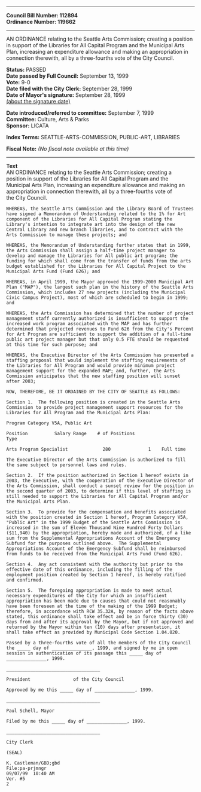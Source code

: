 * * * * *  
  
**Council Bill Number: [](#h0)[](#h2)112894**   
**Ordinance Number: 119662**  
  
* * * * *  
  
AN ORDINANCE relating to the Seattle Arts Commission; creating a position in support of the Libraries for All Capital Program and the Municipal Arts Plan, increasing an expenditure allowance and making an appropriation in connection therewith, all by a three-fourths vote of the City Council.  
  
**Status:** PASSED   
**Date passed by Full Council:** September 13, 1999   
**Vote:** 9-0   
**Date filed with the City Clerk:** September 28, 1999   
**Date of Mayor's signature:** September 28, 1999   
[(about the signature date)](/~public/approvaldate.htm)   
  
  
**Date introduced/referred to committee:** September 7, 1999   
**Committee:** Culture, Arts & Parks   
**Sponsor:** LICATA   
  
**Index Terms:** SEATTLE-ARTS-COMMISSION, PUBLIC-ART, LIBRARIES  
  
**Fiscal Note:** *(No fiscal note available at this time)*  
  
* * * * *  
  
**Text**  
    AN ORDINANCE relating to the Seattle Arts Commission; creating a  
    position in support of the Libraries for All Capital Program and the  
    Municipal Arts Plan, increasing an expenditure allowance and making an  
    appropriation in connection therewith, all by a three-fourths vote of  
    the City Council.  
  
    WHEREAS, the Seattle Arts Commission and the Library Board of Trustees  
    have signed a Memorandum of Understanding related to the 1% for Art  
    component of the Libraries for All Capital Program stating the  
    Library's intention to integrate art into the design of the new  
    Central Library and new branch libraries, and to contract with the  
    Arts Commission to manage these projects; and  
  
    WHEREAS, the Memorandum of Understanding further states that in 1999,  
    the Arts Commission shall assign a half-time project manager to  
    develop and manage the Libraries for All public art program; the  
    funding for which shall come from the transfer of funds from the arts  
    budget established for the Libraries for All Capital Project to the  
    Municipal Arts Fund (Fund 626); and  
  
    WHEREAS, in April 1999, the Mayor approved the 1999-2000 Municipal Art  
    Plan ("MAP"), the largest such plan in the history of the Seattle Arts  
    Commission, which includes 27 new projects (including the Municipal  
    Civic Campus Project), most of which are scheduled to begin in 1999;  
    and  
  
    WHEREAS, the Arts Commission has determined that the number of project  
    management staff currently authorized is insufficient to support the  
    increased work program associated with the MAP and has further  
    determined that projected revenues to Fund 626 from the City's Percent  
    for Art Program are sufficient to support the addition of a full-time  
    public art project manager but that only 0.5 FTE should be requested  
    at this time for such purpose; and  
  
    WHEREAS, the Executive Director of the Arts Commission has presented a  
    staffing proposal that would implement the staffing requirements of  
    the Libraries for All Program and would provide minimum project  
    management support for the expanded MAP; and, further, the Arts  
    Commission anticipates that the new staffing position will sunset  
    after 2003;  
  
    NOW, THEREFORE, BE IT ORDAINED BY THE CITY OF SEATTLE AS FOLLOWS:  
  
    Section 1.  The following position is created in the Seattle Arts  
    Commission to provide project management support resources for the  
    Libraries for All Program and the Municipal Arts Plan:  
  
    Program Category V5A, Public Art  
  
    Position          Salary Range    # of Positions  
    Type  
  
    Arts Program Specialist             280              1    Full time  
  
    The Executive Director of the Arts Commission is authorized to fill  
    the same subject to personnel laws and rules.  
  
    Section 2.  If the position authorized in Section 1 hereof exists in  
    2003, the Executive, with the cooperation of the Executive Director of  
    the Arts Commission, shall conduct a sunset review for the position in  
    the second quarter of 2003, to determine if this level of staffing is  
    still needed to support the Libraries for All Capital Program and/or  
    the Municipal Arts Plan.  
  
    Section 3.  To provide for the compensation and benefits associated  
    with the position created in Section 1 hereof, Program Category V5A,  
    "Public Art" in the 1999 Budget of the Seattle Arts Commission is  
    increased in the sum of Eleven Thousand Nine Hundred Forty Dollars  
    ($11,940) by the appropriation, hereby made and authorized, of a like  
    sum from the Supplemental Appropriations Account of the Emergency  
    Subfund for the purposes outlined above.  The Supplemental  
    Appropriations Account of the Emergency Subfund shall be reimbursed  
    from funds to be received from the Municipal Arts Fund (Fund 626).  
  
    Section 4.  Any act consistent with the authority but prior to the  
    effective date of this ordinance, including the filling of the  
    employment position created by Section 1 hereof, is hereby ratified  
    and confirmed.  
  
    Section 5.  The foregoing appropriation is made to meet actual  
    necessary expenditures of the City for which an insufficient  
    appropriation has been made due to causes that could not reasonably  
    have been foreseen at the time of the making of the 1999 Budget;  
    therefore, in accordance with RCW 35.32A, by reason of the facts above  
    stated, this ordinance shall take effect and be in force thirty (30)  
    days from and after its approval by the Mayor, but if not approved and  
    returned by the Mayor within ten (10) days after presentation, it  
    shall take effect as provided by Municipal Code Section 1.04.020.  
  
    Passed by a three-fourths vote of all the members of the City Council  
    the _____ day of _______________, 1999, and signed by me in open  
    session in authentication of its passage this _____ day of  
    _______________, 1999.  
  
    ___________________________________  
  
    President                of the City Council  
  
    Approved by me this _____ day of _______________, 1999.  
  
    ___________________________________  
  
    Paul Schell, Mayor  
  
    Filed by me this _____ day of _______________, 1999.  
  
    ___________________________________  
  
    City Clerk  
  
    (SEAL)  
  
    K. Castleman/GBD;gbd  
    File:pa-prjmngr  
    09/07/99  10:40 AM  
    Ver. #5  
    2  
